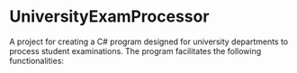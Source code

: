 # UniversityExamProcessor
A project for creating a C# program designed for university departments to process student examinations. The program facilitates the following functionalities:
